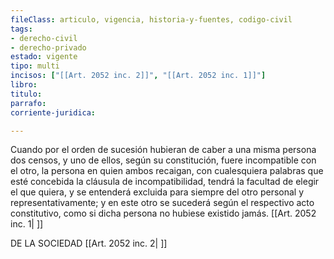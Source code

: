 ```yaml
---
fileClass: articulo, vigencia, historia-y-fuentes, codigo-civil
tags:
- derecho-civil
- derecho-privado
estado: vigente
tipo: multi
incisos: ["[[Art. 2052 inc. 2]]", "[[Art. 2052 inc. 1]]"]
libro:
titulo:
parrafo:
corriente-juridica:

---
```

Cuando por el orden de sucesión hubieran de caber a una misma persona dos censos, y uno de ellos, según su constitución, fuere incompatible con el otro, la persona en quien ambos recaigan, con cualesquiera palabras que esté concebida la cláusula de incompatibilidad, tendrá la facultad de elegir el que quiera, y se entenderá excluida para siempre del otro personal y representativamente; y en este otro se sucederá según el respectivo acto constitutivo, como si dicha persona no hubiese existido jamás. [[Art. 2052 inc. 1| ]]

DE LA SOCIEDAD [[Art. 2052 inc. 2| ]]